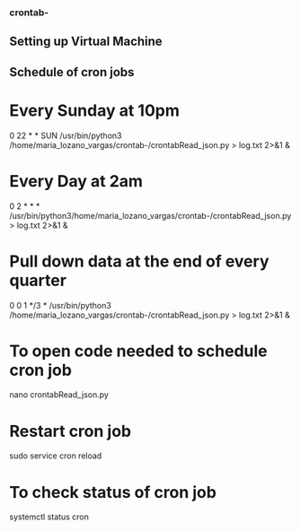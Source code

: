 ### crontab-

## Setting up Virtual Machine

## Schedule of cron jobs

# Every Sunday at 10pm
0 22 * * SUN /usr/bin/python3 /home/maria_lozano_vargas/crontab-/crontabRead_json.py > log.txt 2>&1 &

# Every Day at 2am
0 2 * * * /usr/bin/python3/home/maria_lozano_vargas/crontab-/crontabRead_json.py > log.txt 2>&1 &

# Pull down data at the end of every quarter
0 0 1 */3 * /usr/bin/python3 /home/maria_lozano_vargas/crontab-/crontabRead_json.py > log.txt 2>&1 &

# To open code needed to schedule cron job
nano crontabRead_json.py

# Restart cron job
sudo service cron reload

# To check status of cron job
systemctl status cron

